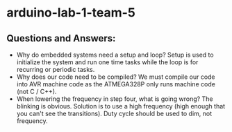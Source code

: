 # arduino-lab-1-team-5
## Questions and Answers:
- Why do embedded systems need a setup and loop?
  Setup is used to initialize the system and run one time tasks while the loop is for recurring or periodic tasks.
- Why does our code need to be compiled?
  We must compile our code into AVR machine code as the ATMEGA328P only runs machine code (not C / C++).
- When lowering the frequency in step four, what is going wrong?
  The blinking is obvious. Solution is to use a high frequency (high enough that you can't see the transitions). Duty cycle should be used to dim, not frequency.
